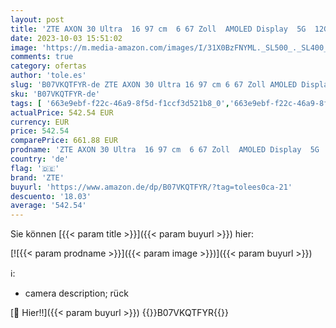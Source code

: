 ```yaml
---
layout: post
title: 'ZTE AXON 30 Ultra  16 97 cm  6 67 Zoll  AMOLED Display  5G  12GB RAM und 256GB interner Speicher  200MP Hauptkamera und 16MP Frontkamera  Dual-SIM  Android 11  schwarz'
date: 2023-10-03 15:51:02
image: 'https://m.media-amazon.com/images/I/31X0BzFNYML._SL500_._SL400_.jpg'
comments: true
category: ofertas
author: 'tole.es'
slug: 'B07VKQTFYR-de ZTE AXON 30 Ultra 16 97 cm 6 67 Zoll AMOLED Display 5G...'
sku: 'B07VKQTFYR-de'
tags: [ '663e9ebf-f22c-46a9-8f5d-f1ccf3d521b8_0','663e9ebf-f22c-46a9-8f5d-f1ccf3d521b8_1301','663e9ebf-f22c-46a9-8f5d-f1ccf3d521b8_3601','663e9ebf-f22c-46a9-8f5d-f1ccf3d521b8_5701','Arborist Merchandising Root','Elektronik & Foto','Freenetmobile Aktion','Gratis Blau M SIM-Karte','Handys & Smartphones','Handys & Zubehör','Prepaid-Handys','Self Service','Special Features Stores','Verkaufen Sie Ihr Mobiltelefon','zte','🇩🇪', ]
actualPrice: 542.54 EUR
currency: EUR
price: 542.54
comparePrice: 661.88 EUR
prodname: 'ZTE AXON 30 Ultra  16 97 cm  6 67 Zoll  AMOLED Display  5G  12GB RAM und 256GB interner Speicher  200MP Hauptkamera und 16MP Frontkamera  Dual-SIM  Android 11  schwarz'
country: 'de'
flag: '🇩🇪'
brand: 'ZTE'
buyurl: 'https://www.amazon.de/dp/B07VKQTFYR/?tag=tolees0ca-21'
descuento: '18.03'
average: '542.54'
---
```


Sie können [{{< param title >}}]({{< param buyurl >}}) hier:

[![{{< param prodname >}}]({{< param image >}})]({{< param buyurl >}})

ℹ️:

- camera description; rück

[🛒 Hier!!]({{< param buyurl >}})
{{<world>}}B07VKQTFYR{{</world>}}
